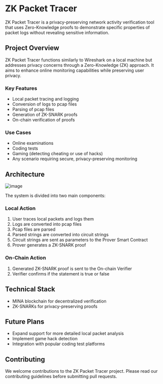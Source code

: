 # ZK Packet Tracer

ZK Packet Tracer is a privacy-preserving network activity verification tool that uses Zero-Knowledge proofs to demonstrate specific properties of packet logs without revealing sensitive information.

## Project Overview

ZK Packet Tracer functions similarly to Wireshark on a local machine but addresses privacy concerns through a Zero-Knowledge (ZK) approach. It aims to enhance online monitoring capabilities while preserving user privacy.

### Key Features

- Local packet tracing and logging
- Conversion of logs to pcap files
- Parsing of pcap files
- Generation of ZK-SNARK proofs
- On-chain verification of proofs

### Use Cases

- Online examinations
- Coding tests
- Gaming (detecting cheating or use of hacks)
- Any scenario requiring secure, privacy-preserving monitoring

## Architecture
![image](https://github.com/user-attachments/assets/f3ed64ef-91e0-4550-9920-e40d5a9f8483)


The system is divided into two main components:

### Local Action

1. User traces local packets and logs them
2. Logs are converted into pcap files
3. Pcap files are parsed
4. Parsed strings are converted into circuit strings
5. Circuit strings are sent as parameters to the Prover Smart Contract
6. Prover generates a ZK-SNARK proof

### On-Chain Action

1. Generated ZK-SNARK proof is sent to the On-chain Verifier
2. Verifier confirms if the statement is true or false

## Technical Stack

- MINA blockchain for decentralized verification
- ZK-SNARKs for privacy-preserving proofs

## Future Plans

- Expand support for more detailed local packet analysis
- Implement game hack detection
- Integration with popular coding test platforms

## Contributing

We welcome contributions to the ZK Packet Tracer project. Please read our contributing guidelines before submitting pull requests.


